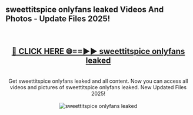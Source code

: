 <h2>sweettitspice onlyfans leaked Videos And Photos - Update Files 2025!</h2>
<br>
<div align="center">
<h2><a href="https://top-ai-tools.click/QrbHav" rel="nofollow">🔴 CLICK HERE 🌐==►► sweettitspice onlyfans leaked</a></h2>
<br>
Get sweettitspice onlyfans leaked and all content. Now you can access all videos and pictures of sweettitspice onlyfans leaked. New Updated Files 2025!
<br>
<br>
<a href="https://top-ai-tools.click/QrbHav" rel="nofollow" data-target="animated-image.originalLink"><img src="https://i.ibb.co.com/WyWwxjT/player-gif2.gif" alt="sweettitspice onlyfans leaked" style="max-width: 100%; display: inline-block;" data-target="animated-image.originalImage"></a>
</div>
<br>